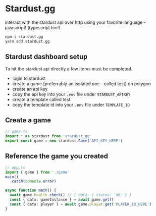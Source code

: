 # Stardust.gg

interact with the stardust api over http using your favorite language - javascript! (typescript too!)

```bash
npm i stardust.gg
yarn add stardust.gg
```

## Stardust dashboard setup

To hit the stardust api directly a few items must be completed.
- login to stardust
- create a game (preferrably an isolated one - called test) on polygon
- create an api key
- copy the api key into your `.env` file under `STARDUST_APIKEY`
- create a template called test
- copy the template id into your `.env` file under `TEMPLATE_ID`

## Create a game

```ts
// game.ts
import * as stardust from 'stardust.gg'
export const game = new stardust.Game('API_KEY_HERE')
```

## Reference the game you created

```ts
// app.ts
import { game } from './game'
main()
  .catch(console.error)

async function main() {
  await game.health.check() // { data: { status: 'OK' } }
  const { data: gameInstance } = await game.get()
  const { data: player } = await game.player.get('PLAYER_ID_HERE')
}
```
